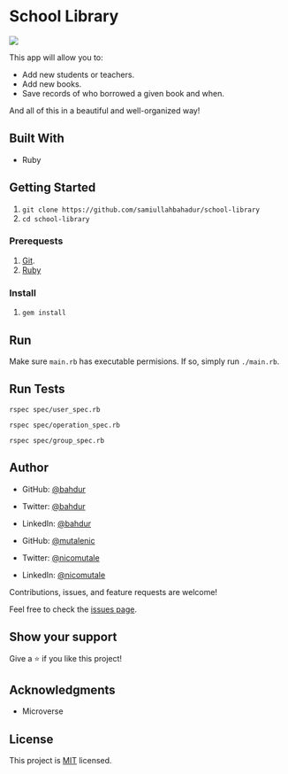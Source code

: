 # School Library

![](https://img.shields.io/badge/Microverse-blueviolet)

This app will allow you to:

- Add new students or teachers.
- Add new books.
- Save records of who borrowed a given book and when.

And all of this in a beautiful and well-organized way!

## Built With
- Ruby

## Getting Started
1. ```git clone https://github.com/samiullahbahadur/school-library```
2. ```cd school-library```
### Prerequests
1. [Git](https://git-scm.com/downloads).
2. [Ruby](https://www.ruby-lang.org/en/downloads/)

### Install
1. ```gem install```

## Run

Make sure `main.rb` has executable permisions. If so, simply run `./main.rb`.
## Run Tests

```
rspec spec/user_spec.rb 
```
```
rspec spec/operation_spec.rb 
```
```
rspec spec/group_spec.rb 
```

## Author

- GitHub: [@bahdur](https://github.com/bushmusi)
- Twitter: [@bahdur](https://twitter.com/bushera_mestofa)
- LinkedIn: [@bahdur](https://www.linkedin.com/in/bushra-mustofa)


- GitHub: [@mutalenic](https://github.com/Mutalenic)
- Twitter: [@nicomutale](https://twitter.com/nicomutale)
- LinkedIn: [@nicomutale](https://www.linkedin.com/in/nicomutale/)


Contributions, issues, and feature requests are welcome!

Feel free to check the [issues page](../../issues/).

## Show your support

Give a ⭐️ if you like this project!


## Acknowledgments

- Microverse 

## License

This project is [MIT](./MIT.md) licensed.